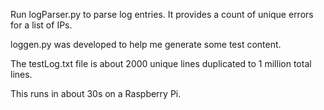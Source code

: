 Run logParser.py to parse log entries.  It provides a count of unique errors for a list of IPs.

loggen.py was developed to help me generate some test content.

The testLog.txt file is about 2000 unique lines duplicated to 1 million total lines.

This runs in about 30s on a Raspberry Pi.
